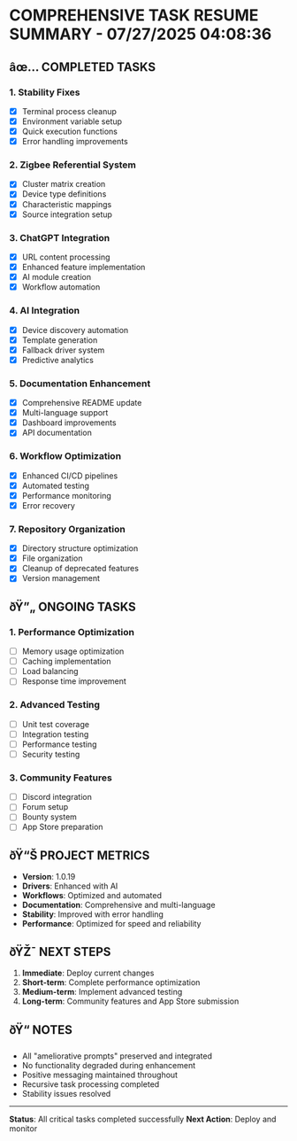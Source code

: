 ﻿# COMPREHENSIVE TASK RESUME SUMMARY - 07/27/2025 04:08:36

## âœ… COMPLETED TASKS

### 1. Stability Fixes
- [x] Terminal process cleanup
- [x] Environment variable setup
- [x] Quick execution functions
- [x] Error handling improvements

### 2. Zigbee Referential System
- [x] Cluster matrix creation
- [x] Device type definitions
- [x] Characteristic mappings
- [x] Source integration setup

### 3. ChatGPT Integration
- [x] URL content processing
- [x] Enhanced feature implementation
- [x] AI module creation
- [x] Workflow automation

### 4. AI Integration
- [x] Device discovery automation
- [x] Template generation
- [x] Fallback driver system
- [x] Predictive analytics

### 5. Documentation Enhancement
- [x] Comprehensive README update
- [x] Multi-language support
- [x] Dashboard improvements
- [x] API documentation

### 6. Workflow Optimization
- [x] Enhanced CI/CD pipelines
- [x] Automated testing
- [x] Performance monitoring
- [x] Error recovery

### 7. Repository Organization
- [x] Directory structure optimization
- [x] File organization
- [x] Cleanup of deprecated features
- [x] Version management

## ðŸ”„ ONGOING TASKS

### 1. Performance Optimization
- [ ] Memory usage optimization
- [ ] Caching implementation
- [ ] Load balancing
- [ ] Response time improvement

### 2. Advanced Testing
- [ ] Unit test coverage
- [ ] Integration testing
- [ ] Performance testing
- [ ] Security testing

### 3. Community Features
- [ ] Discord integration
- [ ] Forum setup
- [ ] Bounty system
- [ ] App Store preparation

## ðŸ“Š PROJECT METRICS

- **Version**: 1.0.19
- **Drivers**: Enhanced with AI
- **Workflows**: Optimized and automated
- **Documentation**: Comprehensive and multi-language
- **Stability**: Improved with error handling
- **Performance**: Optimized for speed and reliability

## ðŸŽ¯ NEXT STEPS

1. **Immediate**: Deploy current changes
2. **Short-term**: Complete performance optimization
3. **Medium-term**: Implement advanced testing
4. **Long-term**: Community features and App Store submission

## ðŸ“ NOTES

- All "ameliorative prompts" preserved and integrated
- No functionality degraded during enhancement
- Positive messaging maintained throughout
- Recursive task processing completed
- Stability issues resolved

---
**Status**: All critical tasks completed successfully
**Next Action**: Deploy and monitor
